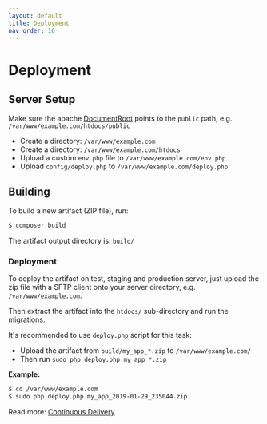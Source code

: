 ```yaml
---
layout: default
title: Deployment
nav_order: 16
---
```


# Deployment

## Server Setup

Make sure the apache [DocumentRoot](https://httpd.apache.org/docs/2.4/en/mod/core.html#documentroot) points to the `public` path, e.g. `/var/www/example.com/htdocs/public`

* Create a directory: `/var/www/example.com`
* Create a directory: `/var/www/example.com/htdocs`
* Upload a custom `env.php` file to `/var/www/example.com/env.php`
* Upload `config/deploy.php` to `/var/www/example.com/deploy.php`

## Building

To build a new artifact (ZIP file), run:

``` bash
$ composer build
```

The artifact output directory is: `build/`

### Deployment

To deploy the artifact on test, staging and production server, just upload
the zip file with a SFTP client onto your server directory, e.g. `/var/www/example.com`.

Then extract the artifact into the `htdocs/` sub-directory and run the migrations. 

It's recommended to use `deploy.php` script for this task:

* Upload the artifact from `build/my_app_*.zip` to `/var/www/example.com/`
* Then run `sudo php deploy.php my_app_*.zip`

**Example:**

```bash
$ cd /var/www/example.com
$ sudo php deploy.php my_app_2019-01-29_235044.zip
```

Read more: [Continuous Delivery](https://www.amazon.de/dp/B003YMNVC0)
